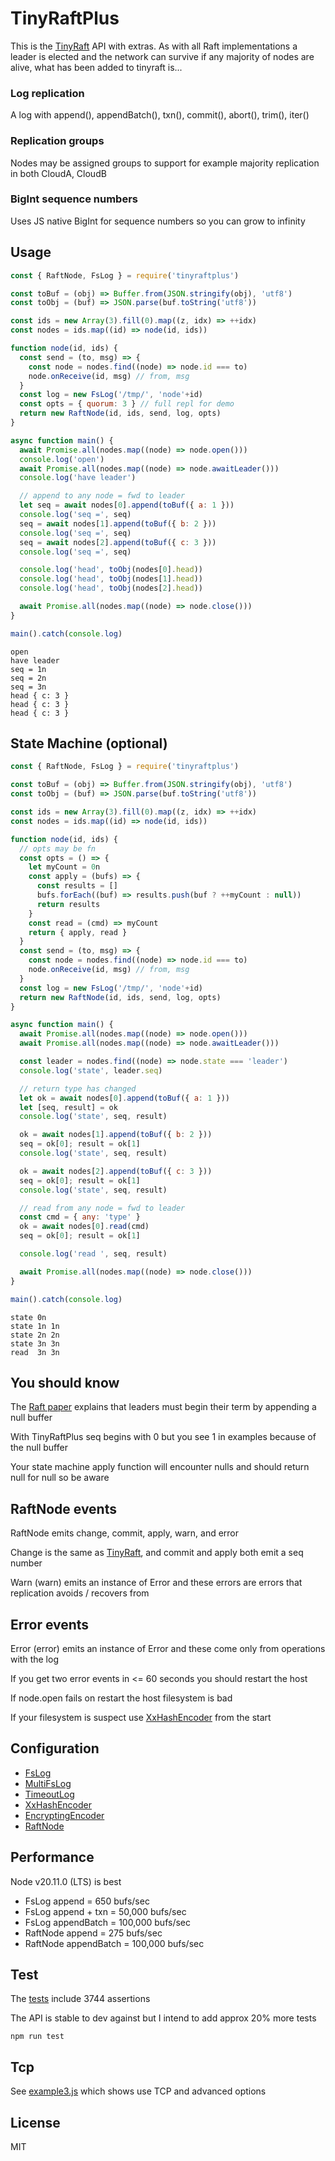 # TinyRaftPlus
This is the [TinyRaft](https://www.npmjs.com/package/tinyraft) API with extras. As with all Raft implementations a leader is elected and the network can survive if any majority of nodes are alive, what has been added to tinyraft is...

### Log replication
A log with append(), appendBatch(), txn(), commit(), abort(), trim(), iter()

### Replication groups
Nodes may be assigned groups to support for example majority replication in both CloudA, CloudB

### BigInt sequence numbers
Uses JS native BigInt for sequence numbers so you can grow to infinity

## Usage
```js
const { RaftNode, FsLog } = require('tinyraftplus')

const toBuf = (obj) => Buffer.from(JSON.stringify(obj), 'utf8')
const toObj = (buf) => JSON.parse(buf.toString('utf8'))

const ids = new Array(3).fill(0).map((z, idx) => ++idx)
const nodes = ids.map((id) => node(id, ids))

function node(id, ids) {
  const send = (to, msg) => {
    const node = nodes.find((node) => node.id === to)
    node.onReceive(id, msg) // from, msg
  }
  const log = new FsLog('/tmp/', 'node'+id)
  const opts = { quorum: 3 } // full repl for demo
  return new RaftNode(id, ids, send, log, opts)
}

async function main() {
  await Promise.all(nodes.map((node) => node.open()))
  console.log('open')
  await Promise.all(nodes.map((node) => node.awaitLeader()))
  console.log('have leader')

  // append to any node = fwd to leader
  let seq = await nodes[0].append(toBuf({ a: 1 }))
  console.log('seq =', seq)
  seq = await nodes[1].append(toBuf({ b: 2 }))
  console.log('seq =', seq)
  seq = await nodes[2].append(toBuf({ c: 3 }))
  console.log('seq =', seq)

  console.log('head', toObj(nodes[0].head))
  console.log('head', toObj(nodes[1].head))
  console.log('head', toObj(nodes[2].head))

  await Promise.all(nodes.map((node) => node.close()))
}

main().catch(console.log)
```
```
open
have leader
seq = 1n
seq = 2n
seq = 3n
head { c: 3 }
head { c: 3 }
head { c: 3 }
```

## State Machine (optional)
```js
const { RaftNode, FsLog } = require('tinyraftplus')

const toBuf = (obj) => Buffer.from(JSON.stringify(obj), 'utf8')
const toObj = (buf) => JSON.parse(buf.toString('utf8'))

const ids = new Array(3).fill(0).map((z, idx) => ++idx)
const nodes = ids.map((id) => node(id, ids))

function node(id, ids) {
  // opts may be fn
  const opts = () => {
    let myCount = 0n
    const apply = (bufs) => {
      const results = []
      bufs.forEach((buf) => results.push(buf ? ++myCount : null))
      return results
    }
    const read = (cmd) => myCount
    return { apply, read }
  }
  const send = (to, msg) => {
    const node = nodes.find((node) => node.id === to)
    node.onReceive(id, msg) // from, msg
  }
  const log = new FsLog('/tmp/', 'node'+id)
  return new RaftNode(id, ids, send, log, opts)
}

async function main() {
  await Promise.all(nodes.map((node) => node.open()))
  await Promise.all(nodes.map((node) => node.awaitLeader()))

  const leader = nodes.find((node) => node.state === 'leader')
  console.log('state', leader.seq)

  // return type has changed
  let ok = await nodes[0].append(toBuf({ a: 1 }))
  let [seq, result] = ok
  console.log('state', seq, result)

  ok = await nodes[1].append(toBuf({ b: 2 }))
  seq = ok[0]; result = ok[1]
  console.log('state', seq, result)

  ok = await nodes[2].append(toBuf({ c: 3 }))
  seq = ok[0]; result = ok[1]
  console.log('state', seq, result)

  // read from any node = fwd to leader
  const cmd = { any: 'type' }
  ok = await nodes[0].read(cmd)
  seq = ok[0]; result = ok[1]

  console.log('read ', seq, result)

  await Promise.all(nodes.map((node) => node.close()))
}

main().catch(console.log)
```
```
state 0n
state 1n 1n
state 2n 2n
state 3n 3n
read  3n 3n
```

## You should know
The [Raft paper](https://raft.github.io/raft.pdf) explains that leaders must begin their term by appending a null buffer

With TinyRaftPlus seq begins with 0 but you see 1 in examples because of the null buffer

Your state machine apply function will encounter nulls and should return null for null so be aware

## RaftNode events
RaftNode emits change, commit, apply, warn, and error

Change is the same as [TinyRaft](https://www.npmjs.com/package/tinyraft), and commit and apply both emit a seq number

Warn (warn) emits an instance of Error and these errors are errors that replication avoids / recovers from

## Error events
Error (error) emits an instance of Error and these come only from operations with the log

If you get two error events in <= 60 seconds you should restart the host

If node.open fails on restart the host filesystem is bad

If your filesystem is suspect use [XxHashEncoder](https://github.com/rhodey/tinyraftplus/blob/master/src/encoder.js#L63) from the start

## Configuration
+ [FsLog](https://github.com/rhodey/tinyraftplus/blob/master/src/fslog.js#L20)
+ [MultiFsLog](https://github.com/rhodey/tinyraftplus/blob/master/src/multi.js#L35)
+ [TimeoutLog](https://github.com/rhodey/tinyraftplus/blob/master/src/timeout.js#L19)
+ [XxHashEncoder](https://github.com/rhodey/tinyraftplus/blob/master/src/encoder.js#L63)
+ [EncryptingEncoder](https://github.com/rhodey/tinyraftplus/blob/master/src/encoder.js#L135)
+ [RaftNode](https://github.com/rhodey/tinyraftplus/blob/master/src/node.js#L68)

## Performance
Node v20.11.0 (LTS) is best
+ FsLog append = 650 bufs/sec
+ FsLog append + txn = 50,000 bufs/sec
+ FsLog appendBatch = 100,000 bufs/sec
+ RaftNode append = 275 bufs/sec
+ RaftNode appendBatch = 100,000 bufs/sec

## Test
The [tests](https://github.com/rhodey/tinyraftplus/tree/master/test) include 3744 assertions

The API is stable to dev against but I intend to add approx 20% more tests
```
npm run test
```

## Tcp
See [example3.js](https://github.com/rhodey/tinyraftplus/blob/master/example3.js) which shows use TCP and advanced options

## License
MIT
